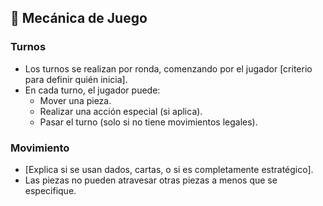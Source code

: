 ## 🧩 Mecánica de Juego

### Turnos
- Los turnos se realizan por ronda, comenzando por el jugador [criterio para definir quién inicia].
- En cada turno, el jugador puede:
  - Mover una pieza.
  - Realizar una acción especial (si aplica).
  - Pasar el turno (solo si no tiene movimientos legales).

### Movimiento
- [Explica si se usan dados, cartas, o si es completamente estratégico].
- Las piezas no pueden atravesar otras piezas a menos que se especifique.
